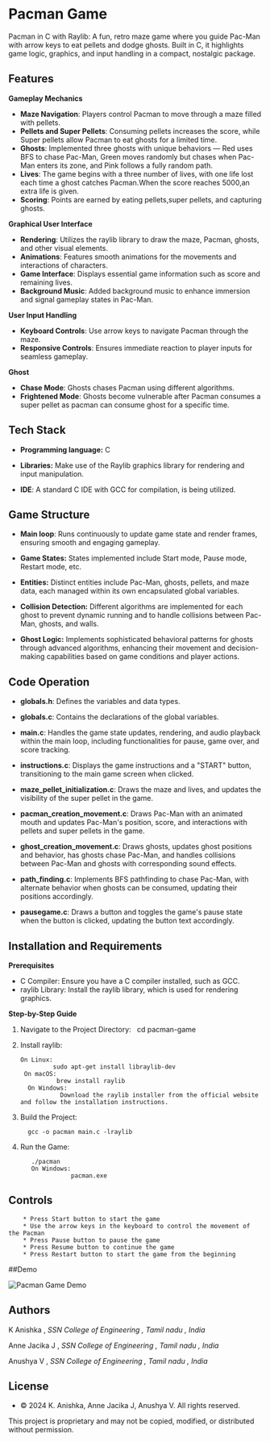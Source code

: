 # Pacman Game

Pacman in C with Raylib: A fun, retro maze game where you guide Pac-Man with arrow keys to eat pellets and dodge ghosts. Built in C, it highlights game logic, graphics, and input handling in a compact, nostalgic package.

## Features

**Gameplay Mechanics**

- **Maze Navigation**: Players control Pacman to move through a maze filled with pellets.
- **Pellets and Super Pellets**: Consuming pellets increases the score, while Super pellets allow Pacman to eat ghosts for a limited time.
- **Ghosts**: Implemented three ghosts with unique behaviors — Red uses BFS to chase Pac-Man, Green moves randomly but chases when Pac-Man enters its zone, and Pink follows a fully random path.
- **Lives**: The game begins with a three number of lives, with one life lost each time a ghost catches Pacman.When the score reaches 5000,an extra life is given.
- **Scoring**: Points are earned by eating pellets,super pellets, and capturing ghosts.



**Graphical User Interface**
- **Rendering**: Utilizes the raylib library to draw the maze, Pacman, ghosts, and other visual elements.
- **Animations**: Features smooth animations for the movements and interactions of characters.
- **Game Interface**: Displays essential game information such as score and remaining lives.
- **Background Music**: Added background music to enhance immersion and signal gameplay states in Pac-Man.



**User Input Handling**

- **Keyboard Controls**: Use arrow keys to navigate Pacman through the maze.
- **Responsive Controls**: Ensures immediate reaction to player inputs for seamless gameplay.


**Ghost**

- **Chase Mode**: Ghosts chases Pacman using different algorithms.
- **Frightened Mode**: Ghosts become vulnerable after Pacman consumes a super pellet as pacman can consume ghost for a specific time.


## Tech Stack

- **Programming language:** C

- **Libraries:** Make use of the Raylib graphics library for rendering and input manipulation.

- **IDE**: A standard C IDE with GCC for compilation, is being utilized.


## Game Structure

- **Main loop**: Runs continuously to update game state and render frames, ensuring smooth and engaging gameplay.

- **Game States:** States implemented include Start mode, Pause mode, Restart mode, etc. 

- **Entities:** Distinct entities include Pac-Man, ghosts, pellets, and maze data, each managed within its own encapsulated global variables.

- **Collision Detection:** Different algorithms are implemented for each ghost to prevent dynamic running and to handle collisions between Pac-Man, ghosts, and walls.

- **Ghost Logic:** Implements sophisticated behavioral patterns for ghosts through advanced algorithms, enhancing their movement and decision-making capabilities based on game conditions and player actions.


## Code Operation

- **globals.h**: Defines the variables and data types.

- **globals.c**: Contains the declarations of the global variables.

- **main.c**: Handles the game state updates, rendering, and audio playback within the main loop, including functionalities for pause, game over, and score tracking.

- **instructions.c**: Displays the game instructions and a "START" button, transitioning to the main game screen when clicked.

- **maze_pellet_initialization.c**: Draws the maze and lives, and updates the visibility of the super pellet in the game.

- **pacman_creation_movement.c**: Draws Pac-Man with an animated mouth and updates Pac-Man's position, score, and interactions with pellets and super pellets in the game.

- **ghost_creation_movement.c**: Draws ghosts, updates ghost positions and behavior, has ghosts chase Pac-Man, and handles collisions between Pac-Man and ghosts with corresponding sound effects.

- **path_finding.c**: Implements BFS pathfinding to chase Pac-Man, with alternate behavior when ghosts can be consumed, updating their positions accordingly.

- **pausegame.c**: Draws a button and toggles the game's pause state when the button is clicked, updating the button text accordingly.

## Installation and Requirements

**Prerequisites**

* C Compiler:  Ensure you have a C compiler installed, such as GCC.
* raylib Library: Install the raylib library, which is used for rendering graphics.

**Step-by-Step Guide**

1. Navigate to the Project Directory:
         cd pacman-game

2. Install raylib:

       On Linux:
                sudo apt-get install libraylib-dev
        On macOS:
                 brew install raylib
         On Windows:
                  Download the raylib installer from the official website and follow the installation instructions.

3. Build the Project:

         gcc -o pacman main.c -lraylib

4. Run the Game:

          ./pacman
          On Windows:
                     pacman.exe

## Controls

        * Press Start button to start the game 
        * Use the arrow keys in the keyboard to control the movement of the Pacman
        * Press Pause button to pause the game
        * Press Resume button to continue the game
        * Press Restart button to start the game from the beginning

##Demo

![Pacman Game Demo](https://github.com/user-attachments/assets/df95e551-c2de-4e6e-aa3f-5d9f635522df)

## Authors
K Anishka , *SSN College of Engineering , Tamil nadu , India*

Anne Jacika J , *SSN College of Engineering , Tamil nadu , India*

Anushya V , *SSN College of Engineering , Tamil nadu , India*

## License
- © 2024 K. Anishka, Anne Jacika J, Anushya V. All rights reserved.

This project is proprietary and may not be copied, modified, or distributed without permission.
